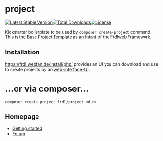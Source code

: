 # project 
[![Latest Stable Version](https://poser.pugx.org/frdl/project/version)](https://packagist.org/packages/frdl/project)[![Total Downloads](https://poser.pugx.org/frdl/project/downloads)](https://packagist.org/packages/frdl/project)[![License](https://poser.pugx.org/frdl/project/license)](https://packagist.org/packages/frdl/project)

Kickstarter boilerplate to be used by `composer create-project` command.
This is the [Base Project Template](https://github.com/frdl/project/blob/master/composer.json) as an [Intent](https://look-up.webfan3.de/?goto=oid%3A1.3.6.1.4.1.37553.8.1.8.8.11) of the Frdlweb Framework.


## Installation
https://frdl.webfan.de/install/php/ provides an UI you can download and use to create projects by an [web-interface-UI](https://github.com/frdl/install-setup-wizard).

# ...or via composer...
````
composer create-project frdl/project <dir>
````

## Homepage
 * [Getting started](https://frdl.webfan.de/install/)
 * [Forum](https://frdl.webfan.de/forum/)
